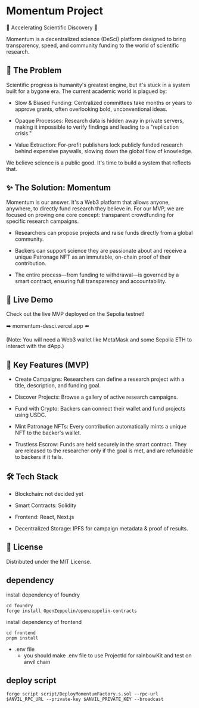 # Momentum Project

🚀 Accelerating Scientific Discovery 🚀

Momentum is a decentralized science (DeSci) platform designed to bring transparency, speed, and community funding to the world of scientific research.

## 🔬 The Problem

Scientific progress is humanity's greatest engine, but it's stuck in a system built for a bygone era. The current academic world is plagued by:

* Slow & Biased Funding: Centralized committees take months or years to approve grants, often overlooking bold, unconventional ideas.

* Opaque Processes: Research data is hidden away in private servers, making it impossible to verify findings and leading to a "replication crisis."

* Value Extraction: For-profit publishers lock publicly funded research behind expensive paywalls, slowing down the global flow of knowledge.

We believe science is a public good. It's time to build a system that reflects that.

## ✨ The Solution: Momentum
Momentum is our answer. It's a Web3 platform that allows anyone, anywhere, to directly fund research they believe in. For our MVP, we are focused on proving one core concept: transparent crowdfunding for specific research campaigns.

* Researchers can propose projects and raise funds directly from a global community.

* Backers can support science they are passionate about and receive a unique Patronage NFT as an immutable, on-chain proof of their contribution.

* The entire process—from funding to withdrawal—is governed by a smart contract, ensuring full transparency and accountability.

## 🔗 Live Demo
Check out the live MVP deployed on the Sepolia testnet!

➡️ momentum-desci.vercel.app ⬅️

(Note: You will need a Web3 wallet like MetaMask and some Sepolia ETH to interact with the dApp.)

## 🚀 Key Features (MVP)
* Create Campaigns: Researchers can define a research project with a title, description, and funding goal.

* Discover Projects: Browse a gallery of active research campaigns.

* Fund with Crypto: Backers can connect their wallet and fund projects using USDC.

* Mint Patronage NFTs: Every contribution automatically mints a unique NFT to the backer's wallet.

* Trustless Escrow: Funds are held securely in the smart contract. They are released to the researcher only if the goal is met, and are refundable to backers if it fails.


## 🛠️ Tech Stack
* Blockchain: not decided yet

* Smart Contracts: Solidity

* Frontend: React, Next.js

* Decentralized Storage: IPFS for campaign metadata & proof of results.

## 📄 License
Distributed under the MIT License. 

## dependency

install dependency of foundry

```
cd foundry
forge install OpenZeppelin/openzeppelin-contracts
```

install dependency of frontend
```
cd frontend
pnpm install
```

* .env file
    - you should make .env file to use ProjectId for rainbowKit and test on anvil chain


## deploy script
```forge script script/DeployMomentumFactory.s.sol --rpc-url $ANVIL_RPC_URL --private-key $ANVIL_PRIVATE_KEY --broadcast```